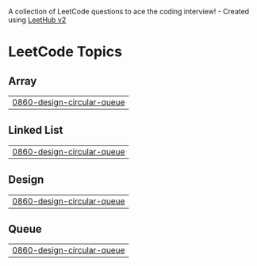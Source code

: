 A collection of LeetCode questions to ace the coding interview! - Created using [LeetHub v2](https://github.com/arunbhardwaj/LeetHub-2.0)
<!---LeetCode Topics Start-->
# LeetCode Topics
## Array
|  |
| ------- |
| [0860-design-circular-queue](https://github.com/http-anurag/PracticeQUE/tree/master/0860-design-circular-queue) |
## Linked List
|  |
| ------- |
| [0860-design-circular-queue](https://github.com/http-anurag/PracticeQUE/tree/master/0860-design-circular-queue) |
## Design
|  |
| ------- |
| [0860-design-circular-queue](https://github.com/http-anurag/PracticeQUE/tree/master/0860-design-circular-queue) |
## Queue
|  |
| ------- |
| [0860-design-circular-queue](https://github.com/http-anurag/PracticeQUE/tree/master/0860-design-circular-queue) |
<!---LeetCode Topics End-->